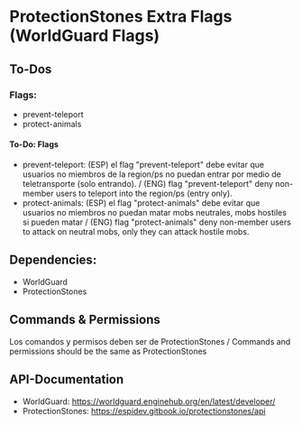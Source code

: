 # ProtectionStones Extra Flags (WorldGuard Flags)
## To-Dos
### Flags:
* prevent-teleport
* protect-animals

#### To-Do: Flags
* prevent-teleport: (ESP) el flag "prevent-teleport" debe evitar que usuarios no miembros de la region/ps no puedan entrar por medio de teletransporte (solo entrando). / (ENG) flag "prevent-teleport" deny non-member users to teleport into the region/ps (entry only). 
* protect-animals: (ESP) el flag "protect-animals" debe evitar que usuarios no miembros no puedan matar mobs neutrales, mobs hostiles si pueden matar / (ENG) flag "protect-animals" deny non-member users to attack on neutral mobs, only they can attack hostile mobs.

## Dependencies:
* WorldGuard
* ProtectionStones

## Commands & Permissions
Los comandos y permisos deben ser de ProtectionStones / Commands and permissions should be the same as ProtectionStones

## API-Documentation
* WorldGuard: https://worldguard.enginehub.org/en/latest/developer/
* ProtectionStones: https://espidev.gitbook.io/protectionstones/api

